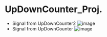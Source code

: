 # UpDownCounter_Proj.
- Signal from UpDownCounter2
![image](https://user-images.githubusercontent.com/86398502/200991947-9caf02cd-74f3-4769-8975-3a80a7cd78f3.png)
- Signal from UpDownCounter
![image](https://user-images.githubusercontent.com/86398502/200992519-91933f88-f468-48d2-b357-2bd1048290ac.png)
